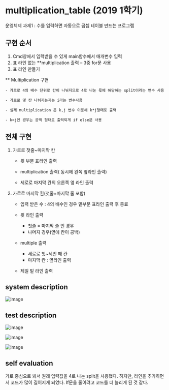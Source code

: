 # multiplication_table (2019 1학기)
운영체제 과제1 : 수를 입력하면 자동으로 곱셈 테이블 만드는 프로그램

## 구현 순서
1. Cmd창에서 입력받을 수 있게 main함수에서 매개변수 입력
2. 표 라인 없는 **multiplication 출력 – 3중 for문 사용
3. 표 라인 만들기

** Multiplication 구현

	- 가로로 4의 배수 단위로 칸이 나눠지므로 4로 나눈 몫에 해당하는 split이라는 변수 사용
	
	- 가로로 몇 칸 나눠지는지는 i라는 변수사용
	
	- 실제 multiplication 은 k,j 변수 이용해 k*j형태로 출력
	
	- k<j인 경우는 공백 형태로 출력되게 if else문 사용

## 전체 구현 

1. 가로로 첫줄~마지막 칸
	
	+ 윗 부분 표라인 출력

	+ multiplication 출력( 동시에 왼쪽 옆라인 출력)

	+ 세로로 마지막 칸의 오른쪽 옆 라인 출력

2. 가로로 마지막 칸(첫줄=마지막 줄 포함)

	+ 입력 받은 수 : 4의 배수인 경우 밑부분 표라인 출력 후 종료

	+ 윗 라인 출력
		+ 첫줄 = 마지막 줄 인 경우
		+ 나머지 경우(옆에 칸이 공백)

	+ multiple 출력
		+ 세로로 첫~세번 째 칸
		+ 마지막 칸 : 옆라인 출력

	+ 제일 밑 라인 출력
	


## system description
![image](https://user-images.githubusercontent.com/52481037/93209985-d5f6ce00-f799-11ea-83ad-86cd4dc7cdc2.png)

## test description
![image](https://user-images.githubusercontent.com/52481037/93210092-00488b80-f79a-11ea-92c7-c171f3c33949.png)


![image](https://user-images.githubusercontent.com/52481037/93210104-0474a900-f79a-11ea-8e67-3794db9c61d4.png)


![image](https://user-images.githubusercontent.com/52481037/93210114-076f9980-f79a-11ea-91cf-aec313c735fc.png)

## self evaluation

가로 중심으로 봐서 원래 입력값을 4로 나눈 split을 사용했다. 하지만, 라인을 추가하면서 코드가 많이 길어지게 되었다. If문을 줄이려고 코드를 더 늘리게 된 것 같다.
 


